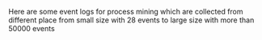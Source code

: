 Here are some event logs for process mining which are collected from different place from small size with 28 events to large size with more than 50000 events

